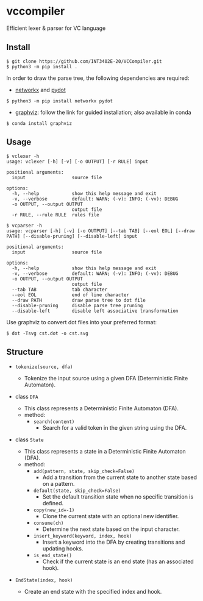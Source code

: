 # vccompiler

Efficient lexer & parser for VC language

## Install

```shell
$ git clone https://github.com/INT3402E-20/VCCompiler.git
$ python3 -m pip install .
```

In order to draw the parse tree, the following dependencies are required:
- [networkx](https://github.com/networkx/networkx) and [pydot](https://github.com/pydot/pydot)
```shell
$ python3 -m pip install networkx pydot
```
- [graphviz](https://www.graphviz.org/download/): follow the link for guided installation; also available in conda
```shell
$ conda install graphviz
```

## Usage

```shell
$ vclexer -h
usage: vclexer [-h] [-v] [-o OUTPUT] [-r RULE] input

positional arguments:
  input                 source file

options:
  -h, --help            show this help message and exit
  -v, --verbose         default: WARN; (-v): INFO; (-vv): DEBUG
  -o OUTPUT, --output OUTPUT
                        output file
  -r RULE, --rule RULE  rules file
```

```shell
$ vcparser -h
usage: vcparser [-h] [-v] [-o OUTPUT] [--tab TAB] [--eol EOL] [--draw PATH] [--disable-pruning] [--disable-left] input

positional arguments:
  input                 source file

options:
  -h, --help            show this help message and exit
  -v, --verbose         default: WARN; (-v): INFO; (-vv): DEBUG
  -o OUTPUT, --output OUTPUT
                        output file
  --tab TAB             tab character
  --eol EOL             end of line character
  --draw PATH           draw parse tree to dot file
  --disable-pruning     disable parse tree pruning
  --disable-left        disable left associative transformation
```

Use graphviz to convert dot files into your preferred format:
```shell
$ dot -Tsvg cst.dot -o cst.svg
```

## Structure

- `tokenize(source, dfa)`
  - Tokenize the input source using a given DFA (Deterministic Finite Automaton).

- class `DFA`
  - This class represents a Deterministic Finite Automaton (DFA).
  - method:
    - `search(content)`
      - Search for a valid token in the given string using the DFA.

- class `State`
  - This class represents a state in a Deterministic Finite Automaton (DFA).
  - method:
    - `add(pattern, state, skip_check=False)`
      - Add a transition from the current state to another state based on a pattern.
    - `default(state, skip_check=False)`
      - Set the default transition state when no specific transition is defined.
    - `copy(new_id=-1)`
      - Clone the current state with an optional new identifier.
    - `consume(ch)`
      - Determine the next state based on the input character.
    - `insert_keyword(keyword, index, hook)`
      - Insert a keyword into the DFA by creating transitions and updating hooks.
    - `is_end_state()`
      - Check if the current state is an end state (has an associated hook).

- `EndState(index, hook)`
  - Create an end state with the specified index and hook.
